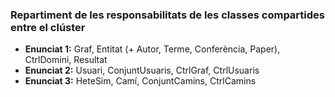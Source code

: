 ### Repartiment de les responsabilitats de les classes compartides entre el clúster

* **Enunciat 1:** Graf, Entitat (+ Autor, Terme, Conferència, Paper), CtrlDomini, Resultat
* **Enunciat 2:** Usuari, ConjuntUsuaris, CtrlGraf, CtrlUsuaris
* **Enunciat 3:** HeteSim, Camí, ConjuntCamins, CtrlCamins